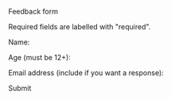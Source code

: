 Feedback form

Required fields are labelled with "required".

Name:

Age (must be 12+):

Email address (include if you want a response):

Submit
